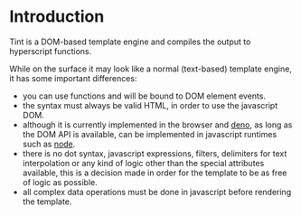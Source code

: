 # Introduction

Tint is a DOM-based template engine and compiles the output to hyperscript
functions.

While on the surface it may look like a normal (text-based) template engine,
it has some important differences:

- you can use functions and will be bound to DOM element events.
- the syntax must always be valid HTML, in order to use the javascript DOM.
- although it is currently implemented in the browser and
[deno](https://deno.land/), as long as the DOM API is available, can be
implemented in javascript runtimes such as [node](https://nodejs.org/en/).
- there is no dot syntax, javascript expressions, filters, delimiters for text
interpolation or any kind of logic other than the special attributes available,
this is a decision made in order for the template to be as free of logic as
possible.
- all complex data operations must be done in javascript before rendering the
template.
